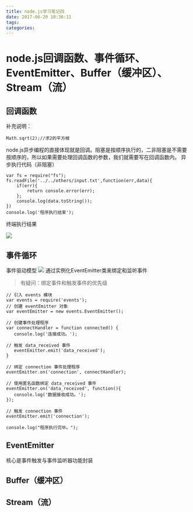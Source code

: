 ```yaml
---
title: node.js学习笔记四
date: 2017-06-20 10:36:11
tags:
categories:
---
```

# node.js回调函数、事件循环、EventEmitter、Buffer（缓冲区）、Stream（流）
## 回调函数
补充说明：

	Math.sqrt(2);//求2的平方根

node.js异步编程的直接体现就是回调。阻塞是按顺序执行的，二非阻塞是不需要按顺序的，所以如果需要处理回调函数的参数，我们就需要写在回调函数内。
异步执行代码（非阻塞）

<!--more-->

	var fs = require("fs");
	fs.readFile('../../others/input.txt',function(err,data){
		if(err){
			return console.error(err);
		};
		console.log(data.toString());
	})
	console.log('程序执行结束');
终端执行结果

![](http://oibijaovc.bkt.clouddn.com/%E5%BC%82%E6%AD%A5.png)

## 事件循环
事件驱动模型
![](http://oibijaovc.bkt.clouddn.com/%E4%BA%8B%E4%BB%B6%E9%A9%B1%E5%8A%A8%E7%A8%8B%E5%BA%8F.png)
通过实例化EventEmitter类来绑定和监听事件
>有疑问：绑定事件和触发事件的优先级

	// 引入 events 模块
	var events = require('events');
	// 创建 eventEmitter 对象
	var eventEmitter = new events.EventEmitter();
	
	// 创建事件处理程序
	var connectHandler = function connected() {
	   console.log('连接成功。');
	  
	// 触发 data_received 事件 
	   eventEmitter.emit('data_received');
	}
	
	// 绑定 connection 事件处理程序
	eventEmitter.on('connection', connectHandler);
	 
	// 使用匿名函数绑定 data_received 事件
	eventEmitter.on('data_received', function(){
	   console.log('数据接收成功。');
	});
	
	// 触发 connection 事件 
	eventEmitter.emit('connection');
	
	console.log("程序执行完毕。");

## EventEmitter
核心是事件触发与事件监听器功能封装

## Buffer（缓冲区）
## Stream（流）
